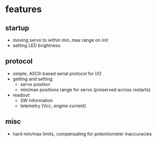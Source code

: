 # features

## startup
* moving servo to within min..max range on init
* setting LED brightness

## protocol
* simple, ASCII-based serial protocol for I/O
* getting and setting:
  * servo position
  * min/max positions range for servo (preserved across restarts)
* readout:
  * SW information
  * telemetry (Vcc, engine current)

## misc
* hard min/max limits, compensating for potentiometer inaccuracies
